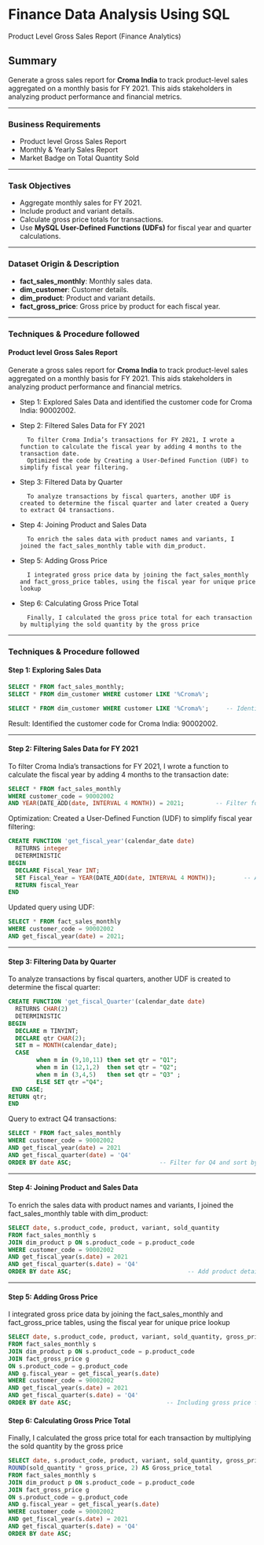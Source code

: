 

# Finance Data Analysis Using SQL

Product Level Gross Sales Report (Finance Analytics)


## Summary

Generate a gross sales report for **Croma India** to track product-level sales aggregated on a monthly basis for FY 2021. This aids stakeholders in analyzing product performance and financial metrics.

---

### Business Requirements

- Product level Gross Sales Report
- Monthly & Yearly Sales Report
- Market Badge on Total Quantity Sold


---

### Task Objectives
- Aggregate monthly sales for FY 2021.
- Include product and variant details.
- Calculate gross price totals for transactions.
- Use **MySQL User-Defined Functions (UDFs)** for fiscal year and quarter calculations.

---

### Dataset Origin & Description


- **fact_sales_monthly**: Monthly sales data.
- **dim_customer**: Customer details.
- **dim_product**: Product and variant details.
- **fact_gross_price**: Gross price by product for each fiscal year.

---

### Techniques & Procedure followed


#### Product level Gross Sales Report

Generate a gross sales report for **Croma India** to track product-level sales aggregated on a monthly basis for FY 2021. This aids stakeholders in analyzing product performance and financial metrics.

- Step 1: Explored Sales Data and identified the customer code for Croma India: 90002002.
- Step 2: Filtered Sales Data for FY 2021

        To filter Croma India’s transactions for FY 2021, I wrote a function to calculate the fiscal year by adding 4 months to the transaction date. 
        Optimized the code by Creating a User-Defined Function (UDF) to simplify fiscal year filtering.

- Step 3: Filtered Data by Quarter

        To analyze transactions by fiscal quarters, another UDF is created to determine the fiscal quarter and later created a Query to extract Q4 transactions.

- Step 4: Joining Product and Sales Data

        To enrich the sales data with product names and variants, I joined the fact_sales_monthly table with dim_product. 

- Step 5: Adding Gross Price

        I integrated gross price data by joining the fact_sales_monthly and fact_gross_price tables, using the fiscal year for unique price lookup

- Step 6: Calculating Gross Price Total

        Finally, I calculated the gross price total for each transaction by multiplying the sold quantity by the gross price


---
### Techniques & Procedure followed


#### Step 1: Exploring Sales Data

```sql
SELECT * FROM fact_sales_monthly;
SELECT * FROM dim_customer WHERE customer LIKE '%Croma%';

SELECT * FROM dim_customer WHERE customer LIKE '%Croma%';     -- Identify customer code.

```

Result: Identified the customer code for Croma India: 90002002.

---

#### Step 2: Filtering Sales Data for FY 2021

To filter Croma India’s transactions for FY 2021, I wrote a function
to calculate the fiscal year by adding 4 months to the transaction date:

```sql
SELECT * FROM fact_sales_monthly 
WHERE customer_code = 90002002 
AND YEAR(DATE_ADD(date, INTERVAL 4 MONTH)) = 2021;         -- Filter for FY 2021.
```

Optimization: Created a User-Defined Function (UDF) to simplify fiscal year filtering:

```sql
CREATE FUNCTION 'get_fiscal_year'(calendar_date date)
  RETURNS integer
  DETERMINISTIC
BEGIN
  DECLARE Fiscal_Year INT;
  SET Fiscal_Year = YEAR(DATE_ADD(date, INTERVAL 4 MONTH));        -- Add 4 months to determine fiscal year.
  RETURN fiscal_Year
END
```

Updated query using UDF:

```sql
SELECT * FROM fact_sales_monthly 
WHERE customer_code = 90002002 
AND get_fiscal_year(date) = 2021;
```

---

#### Step 3: Filtering Data by Quarter

To analyze transactions by fiscal quarters, another UDF is created to determine the fiscal quarter:

```sql
CREATE FUNCTION 'get_fiscal_Quarter'(calendar_date date)
  RETURNS CHAR(2)
  DETERMINISTIC
BEGIN
  DECLARE m TINYINT;
  DECLARE qtr CHAR(2);
  SET m = MONTH(calendar_date);
  CASE                                                     
        when m in (9,10,11) then set qtr = "Q1";
        when m in (12,1,2)  then set qtr = "Q2";
        when m in (3,4,5)   then set qtr = "Q3" ;
        ELSE SET qtr ="Q4";
 END CASE;
RETURN qtr;
END         
```


Query to extract Q4 transactions:

```sql
SELECT * FROM fact_sales_monthly 
WHERE customer_code = 90002002 
AND get_fiscal_year(date) = 2021 
AND get_fiscal_quarter(date) = 'Q4'
ORDER BY date ASC;                         -- Filter for Q4 and sort by date.
```
---

#### Step 4: Joining Product and Sales Data

To enrich the sales data with product names and variants, I joined the fact_sales_monthly table with dim_product:

```sql
SELECT date, s.product_code, product, variant, sold_quantity
FROM fact_sales_monthly s
JOIN dim_product p ON s.product_code = p.product_code
WHERE customer_code = 90002002 
AND get_fiscal_year(s.date) = 2021 
AND get_fiscal_quarter(s.date) = 'Q4'
ORDER BY date ASC;                                 -- Add product details for Q4 transactions.
```

---

#### Step 5: Adding Gross Price

I integrated gross price data by joining the fact_sales_monthly and fact_gross_price tables, using the fiscal year for unique price lookup

```sql
SELECT date, s.product_code, product, variant, sold_quantity, gross_price
FROM fact_sales_monthly s
JOIN dim_product p ON s.product_code = p.product_code
JOIN fact_gross_price g 
ON s.product_code = g.product_code 
AND g.fiscal_year = get_fiscal_year(s.date)
WHERE customer_code = 90002002 
AND get_fiscal_year(s.date) = 2021 
AND get_fiscal_quarter(s.date) = 'Q4'
ORDER BY date ASC;                           -- Including gross price for each transaction.
```

#### Step 6: Calculating Gross Price Total

Finally, I calculated the gross price total for each transaction by multiplying the sold quantity by the gross price

```sql
SELECT date, s.product_code, product, variant, sold_quantity, gross_price,              -- Calculating and displaying gross price total for each transaction.
ROUND(sold_quantity * gross_price, 2) AS Gross_price_total
FROM fact_sales_monthly s
JOIN dim_product p ON s.product_code = p.product_code
JOIN fact_gross_price g 
ON s.product_code = g.product_code 
AND g.fiscal_year = get_fiscal_year(s.date)
WHERE customer_code = 90002002 
AND get_fiscal_year(s.date) = 2021 
AND get_fiscal_quarter(s.date) = 'Q4'
ORDER BY date ASC;
```
  
